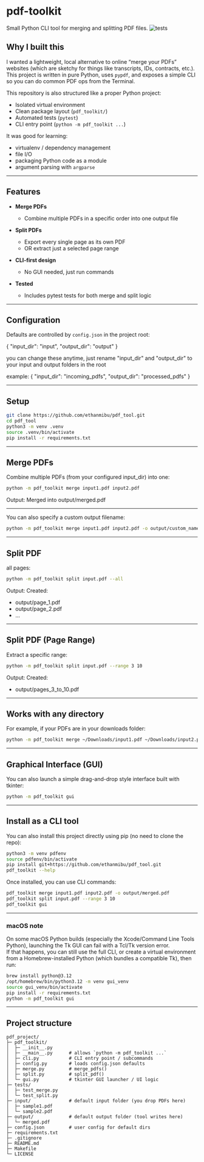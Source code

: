 # pdf-toolkit

Small Python CLI tool for merging and splitting PDF files.
![tests](https://github.com/ethanmibu/pdf_tool/actions/workflows/tests.yml/badge.svg)

## Why I built this
I wanted a lightweight, local alternative to online “merge your PDFs” websites (which are sketchy for things like transcripts, IDs, contracts, etc.). This project is written in pure Python, uses `pypdf`, and exposes a simple CLI so you can do common PDF ops from the Terminal.

This repository is also structured like a proper Python project:
- Isolated virtual environment
- Clean package layout (`pdf_toolkit/`)
- Automated tests (`pytest`)
- CLI entry point (`python -m pdf_toolkit ...`)

It was good for learning:
- virtualenv / dependency management
- file I/O
- packaging Python code as a module
- argument parsing with `argparse`

---

## Features

- **Merge PDFs**
  - Combine multiple PDFs in a specific order into one output file
- **Split PDFs**
  - Export every single page as its own PDF
  - OR extract just a selected page range

- **CLI-first design**
  - No GUI needed, just run commands
- **Tested**
  - Includes pytest tests for both merge and split logic

---

## Configuration

Defaults are controlled by `config.json` in the project root:

{
  "input_dir": "input",
  "output_dir": "output"
}

you can change these anytime, just rename "input_dir" and "output_dir" to your input and output folders in the root

example:
{
  "input_dir": "incoming_pdfs",
  "output_dir": "processed_pdfs"
}

---

## Setup

```bash
git clone https://github.com/ethanmibu/pdf_tool.git
cd pdf_tool
python3 -m venv .venv
source .venv/bin/activate
pip install -r requirements.txt
```

---

## Merge PDFs

Combine multiple PDFs (from your configured input_dir) into one:
```bash
python -m pdf_toolkit merge input1.pdf input2.pdf
```

Output:
Merged into output/merged.pdf

---

You can also specify a custom output filename:
```bash
python -m pdf_toolkit merge input1.pdf input2.pdf -o output/custom_name.pdf
```

---

## Split PDF

all pages:
```bash
python -m pdf_toolkit split input.pdf --all
```

Output:
Created:
 - output/page_1.pdf
 - output/page_2.pdf
 - ...

---

## Split PDF (Page Range)

Extract a specific range:
```bash
python -m pdf_toolkit split input.pdf --range 3 10
```

Output:
Created:
 - output/pages_3_to_10.pdf

---

## Works with any directory

For example, if your PDFs are in your downloads folder:
```bash
python -m pdf_toolkit merge ~/Downloads/input1.pdf ~/Downloads/input2.pdf -o ~/Desktop/merged.pdf
```

---

## Graphical Interface (GUI)

You can also launch a simple drag-and-drop style interface built with tkinter:
```bash
python -m pdf_toolkit gui
```

---

## Install as a CLI tool

You can also install this project directly using pip (no need to clone the repo):

```bash
python3 -m venv pdfenv
source pdfenv/bin/activate
pip install git+https://github.com/ethanmibu/pdf_tool.git
pdf_toolkit --help
```

Once installed, you can use CLI commands:
```bash
pdf_toolkit merge input1.pdf input2.pdf -o output/merged.pdf
pdf_toolkit split input.pdf --range 3 10
pdf_toolkit gui
```
--- 

### macOS note
On some macOS Python builds (especially the Xcode/Command Line Tools Python), launching the Tk GUI can fail with a Tcl/Tk version error.  
If that happens, you can still use the full CLI, or create a virtual environment from a Homebrew-installed Python (which bundles a compatible Tk), then run:

```bash
brew install python@3.12
/opt/homebrew/bin/python3.12 -m venv gui_venv
source gui_venv/bin/activate
pip install -r requirements.txt
python -m pdf_toolkit gui
```

---

## Project structure


```text
pdf_project/
├─ pdf_toolkit/
│  ├─ __init__.py
│  ├─ __main__.py      # allows `python -m pdf_toolkit ...`
│  ├─ cli.py           # CLI entry point / subcommands
│  ├─ config.py        # loads config.json defaults
│  ├─ merge.py         # merge_pdfs()
│  ├─ split.py         # split_pdf()
│  └─ gui.py           # tkinter GUI launcher / UI logic
├─ tests/
│  ├─ test_merge.py
│  └─ test_split.py
├─ input/              # default input folder (you drop PDFs here)
│  ├─ sample1.pdf
│  └─ sample2.pdf
├─ output/             # default output folder (tool writes here)
│  └─ merged.pdf
├─ config.json         # user config for default dirs
├─ requirements.txt
├─ .gitignore
├─ README.md
├─ Makefile
└─ LICENSE
